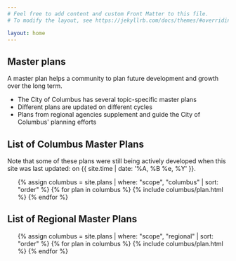 ```yaml
---
# Feel free to add content and custom Front Matter to this file.
# To modify the layout, see https://jekyllrb.com/docs/themes/#overriding-theme-defaults

layout: home
---
```


<div
  class="usa-summary-box"
  role="region"
  aria-labelledby="summary-box-key-information"
>
  <div class="usa-summary-box__body">
    <h2 class="usa-summary-box__heading" id="summary-box-key-information">
      Master plans
    </h2>
    <p>A master plan helps a community to plan future development and growth over the long term.</p>
    <div class="usa-summary-box__text">
      <ul class="usa-list">
        <li>The City of Columbus has several topic-specific master plans</li>
        <li>Different plans are updated on different cycles</li>
        <li>Plans from regional agencies supplement and guide the City of Columbus' planning efforts</li>
      </ul>
    </div>
  </div>
</div>

## List of Columbus Master Plans

Note that some of these plans were still being actively developed when this site was last updated: on {{ site.time | date: '%A, %B %e, %Y' }}.

<ul class="usa-collection">
  {% assign columbus = site.plans | where: "scope", "columbus" | sort: "order" %}
  {% for plan in columbus %}
    {% include columbus/plan.html %}
  {% endfor %}
</ul>

## List of Regional Master Plans

<ul class="usa-collection">
  {% assign columbus = site.plans | where: "scope", "regional" | sort: "order" %}
  {% for plan in columbus %}
    {% include columbus/plan.html %}
  {% endfor %}
</ul>
